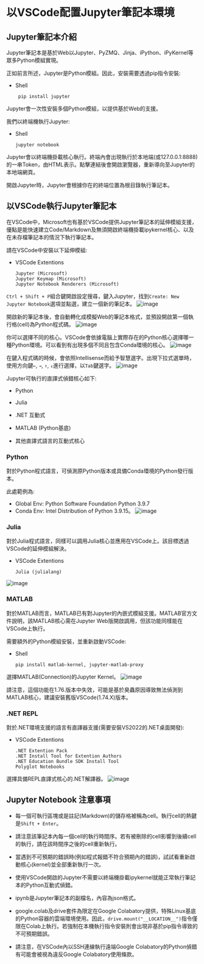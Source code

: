# 以VSCode配置Jupyter筆記本環境

## Jupyter筆記本介紹

Jupyter筆記本是基於Web以Jupyter、PyZMQ、Jinja、iPython、iPyKernel等眾多Python模組實現。

正如前言所述，Jupyter是Python模組。因此，安裝需要透過pip指令安裝:
 - Shell
   ```
    pip install jupyter
   ```

Jupyter會一次性安裝多個Python模組，以提供基於Web的支援。

我們以終端機執行Jupyter:
 - Shell
   ```
   jupyter notebook
   ```

Jupyter會以終端機掛載核心執行。終端內會出現執行於本地端(或127.0.0.1:8888)的一串Token，由HTML表示。點擊連結後會開啟瀏覽器，重新導向至Jupyter的本地端網頁。

開啟Jupyter時，Jupyter會根據你在的終端位置為根目錄執行筆記本。

## 以VSCode執行Jupyter筆記本

在VSCode中，Microsoft也有基於VSCode提供Jupyter筆記本的延伸模組支援，優點是能快速建立Code/Markdown及無須開啟終端機掛載ipykernel核心、以及在未存檔筆記本的情況下執行筆記本。

請在VSCode中安裝以下延伸模組:
 - VSCode Extentions
   ```
   Jupyter (Microsoft)
   Jupyter Keymap (Microsoft)
   Jupyter Notebook Renderers (Microsoft)
   ```

`Ctrl + Shift + P`組合鍵開啟設定搜尋，鍵入Jupyter，找到`Create: New Jupyter Notebook`選項並點選，建立一個新的筆記本。
![image](https://github.com/TaiXeflar/vscode_build_sample_repos/blob/main/Markdown%20Image/vscode_jupyter1.png)

開啟新的筆記本後，會自動轉化成模擬Web的筆記本格式，並預設開啟第一個執行格(cell)為Python程式碼。
![image](https://github.com/TaiXeflar/vscode_build_sample_repos/blob/main/Markdown%20Image/vscode_jupyter2.png)

你可以選擇不同的核心。VSCode會依據電腦上實際存在的Python核心選擇哪一種Python環境。可以看到有出現多個不同且包含Conda環境的核心。
![image](https://github.com/TaiXeflar/vscode_build_sample_repos/blob/main/Markdown%20Image/vscode_jupyter3.png)

在鍵入程式碼的時候，會依照Intellisense而給予智慧選字。出現下拉式選單時，使用方向鍵`←`, `→`, `↑`, `↓`進行選擇，以`Tab`鍵選字。
![image](https://github.com/TaiXeflar/vscode_build_sample_repos/blob/main/Markdown%20Image/vscode_jupyter4.png)
 
Jupyter可執行的直譯式偵錯核心如下:
 - Python
 - Julia
 - .NET 互動式
 - MATLAB (Python基底)

 - 其他直譯式語言的互動式核心

### Python
對於Python程式語言，可偵測原Python版本或具備Conda環境的Python發行版本。

此處範例為:
  - Global Env: Python Software Foundation Python 3.9.7
  - Conda Env: Intel Distribution of Python 3.9.15。
![image](https://github.com/TaiXeflar/vscode_build_sample_repos/blob/main/Markdown%20Image/vscode_jupyter_python.png)

### Julia
對於Julia程式語言，同樣可以調用Julia核心並應用在VSCode上。該目標透過VSCode的延伸模組解決。
 - VSCode Extentions
   ```
   Julia (julialang)
   ```
![image](https://github.com/TaiXeflar/vscode_build_sample_repos/blob/main/Markdown%20Image/vscode_jupyter_julia.png)

### MATLAB
對於MATLAB而言，MATLAB已有對Jupyter的內嵌式模組支援。MATLAB官方文件說明，該MATLAB核心需在Jupyter Web版開啟調用，但該功能同樣能在VSCode上執行。

需要額外的Python模組安裝，並重新啟動VSCode:
 - Shell
   ```
   pip install matlab-kernel, jupyter-matlab-proxy
   ```
選擇MATLAB(Connection)的Jupyter Kernel。
![image](https://github.com/TaiXeflar/vscode_build_sample_repos/blob/main/Markdown%20Image/vscode_jupyter_matlab.png)

請注意，這個功能在1.76.版本中失效，可能是基於臭蟲原因導致無法偵測到MATLAB核心，建議安裝舊版VSCode(1.74.X)版本。

### .NET REPL
對於.NET環境支援的語言有直譯器支援(需要安裝VS2022的.NET桌面開發):
 - VSCode Extentions
   ```
   .NET Extention Pack
   .NET Install Tool for Extention Authors
   .NET Education Bundle SDK Install Tool
   Polyglot Notebooks
   ```
選擇具備REPL直譯式核心的.NET解譯器。
![image](https://github.com/TaiXeflar/vscode_build_sample_repos/blob/main/Markdown%20Image/vscode_jupyter_.net.png)

## Jupyter Notebook 注意事項
 - 每一個可執行區塊或是註記(Markdown)的儲存格被稱為cell。執行cell的熱鍵是`Shift + Enter`。
 - 請注意該筆記本內每一個cell的執行時間序。若有被刪除的cell影響到後續cell的執行，請在該時間序之後的cell重新執行。
 - 當遇到不可預期的錯誤時(例如程式報錯不符合預期內的錯誤)，試試看重新啟動核心(kernel)並全部重新執行一次。
 - 使用VSCode開啟的Jupyter不需要以終端機掛載ipykernel就能正常執行筆記本的Python互動式偵錯。
 - ipynb是Jupyter筆記本的副檔名，內容為json格式。

  - google.colab及drive套件為限定在Google Colabatory提供，特殊Linux基底的Python容器的雲端環境使用。因此，`drive.mount("__LOCATION__")`指令僅限在Colab上執行。若強制在本機執行指令安裝則會出現非基於pip指令導致的不可預期錯誤。
 - 請注意，在VSCode內以SSH連線執行遠端Google Colabatory的Python偵錯有可能會被視為違反Google Colabatory使用條款。